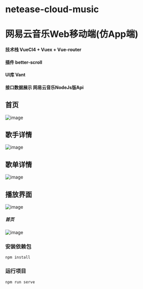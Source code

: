 # netease-cloud-music

# 网易云音乐Web移动端(仿App端)
#### 技术栈 VueCl4 + Vuex + Vue-router
#### 插件 better-scroll
#### UI库 Vant
#### 接口数据展示 网易云音乐NodeJs版Api

## 首页
![image](https://github.com/ZhangJianChengZzz/netease-cloud-music/blob/master/src/assets/screen/index.jpg)

## 歌手详情
![image](https://github.com/ZhangJianChengZzz/netease-cloud-music/blob/master/src/assets/screen/singer_detail.jpg)

## 歌单详情
![image](https://github.com/ZhangJianChengZzz/netease-cloud-music/blob/master/src/assets/screen/playlist.jpg)

## 播放界面
![image](https://github.com/ZhangJianChengZzz/netease-cloud-music/blob/master/src/assets/screen/player.jpg)


##### 首页

![image](https://github.com/ZhangJianChengZzz/netease-cloud-music/blob/master/src/assets/screen/index.jpg)


### 安装依赖包
```
npm install
```

### 运行项目
```
npm run serve
```


